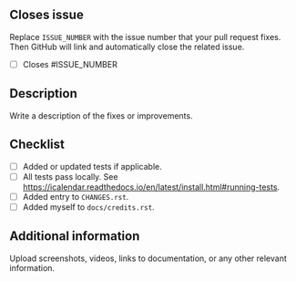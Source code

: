 ## Closes issue

Replace `ISSUE_NUMBER` with the issue number that your pull request fixes. Then GitHub will link and automatically close the related issue.

- [ ] Closes #ISSUE_NUMBER

## Description

Write a description of the fixes or improvements.

## Checklist

- [ ] Added or updated tests if applicable.
- [ ] All tests pass locally. See https://icalendar.readthedocs.io/en/latest/install.html#running-tests.
- [ ] Added entry to `CHANGES.rst`.
- [ ] Added myself to `docs/credits.rst`.

## Additional information

Upload screenshots, videos, links to documentation, or any other relevant information.
